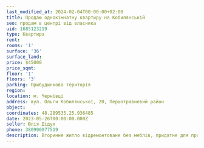 ```yaml
---
last_modified_at: 2024-02-04T00:00:00+02:00
title: Продаю однокімнатну квартиру на Кобилянській
seo: продам в центрі від власника
uid: 1685123219
type: Квартира
rent:
rooms: '1'
surface: '36'
surface_land:
price: $45000
price_sqmt:
floor: '1'
floors: '3'
parking: Прибудинкова територія
region:
location: м. Чернівці
address: вул. Ольги Кобилянської, 20, Першотравневий район
object:
coordinates: 48.289535,25.936485
date: 2023-05-26T00:00:00.000Z
seller: Юлія Дідух
phone: 380990077519
description: Вторинне житло відремонтоване без меблів, придатне для проживання
---
```

